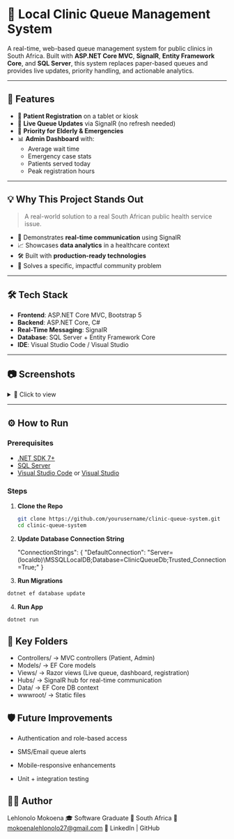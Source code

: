 # 🏥 Local Clinic Queue Management System

A real-time, web-based queue management system for public clinics in South Africa. Built with **ASP.NET Core MVC**, **SignalR**, **Entity Framework Core**, and **SQL Server**, this system replaces paper-based queues and provides live updates, priority handling, and actionable analytics.

---

## 🚀 Features

- 📲 **Patient Registration** on a tablet or kiosk
- 🔁 **Live Queue Updates** via SignalR (no refresh needed)
- 🧓 **Priority for Elderly & Emergencies**
- 📊 **Admin Dashboard** with:
  - Average wait time
  - Emergency case stats
  - Patients served today
  - Peak registration hours

---

## 💡 Why This Project Stands Out

> A real-world solution to a real South African public health service issue.

- 📡 Demonstrates **real-time communication** using SignalR
- 📈 Showcases **data analytics** in a healthcare context
- 🛠️ Built with **production-ready technologies**
- 🎯 Solves a specific, impactful community problem

---

## 🛠 Tech Stack

- **Frontend**: ASP.NET Core MVC, Bootstrap 5
- **Backend**: ASP.NET Core, C#
- **Real-Time Messaging**: SignalR
- **Database**: SQL Server + Entity Framework Core
- **IDE**: Visual Studio Code / Visual Studio

---

## 📷 Screenshots

<details>
<summary>🔽 Click to view</summary>

![Registration](screenshots/registration.png)
![Live Queue](screenshots/live-queue.png)
![Admin Dashboard](screenshots/dashboard.png)

</details>

---

## ⚙️ How to Run

### Prerequisites
- [.NET SDK 7+](https://dotnet.microsoft.com/en-us/download)
- [SQL Server](https://www.microsoft.com/en-us/sql-server/sql-server-downloads)
- [Visual Studio Code](https://code.visualstudio.com/) or [Visual Studio](https://visualstudio.microsoft.com/)

### Steps

1. **Clone the Repo**
   ```bash
   git clone https://github.com/yourusername/clinic-queue-system.git
   cd clinic-queue-system
2. **Update Database Connection String**
 
   "ConnectionStrings": {
  "DefaultConnection": "Server=(localdb)\\MSSQLLocalDB;Database=ClinicQueueDb;Trusted_Connection=True;"
}

3. **Run Migrations**
```bash
dotnet ef database update
```
4. **Run App**
```bash
dotnet run
```
## 🧪 Key Folders
- Controllers/        → MVC controllers (Patient, Admin)
- Models/             → EF Core models
- Views/              → Razor views (Live queue, dashboard, registration)
- Hubs/               → SignalR hub for real-time communication
- Data/               → EF Core DB context
- wwwroot/            → Static files

## 🛡️ Future Improvements
- Authentication and role-based access

- SMS/Email queue alerts

- Mobile-responsive enhancements

- Unit + integration testing

## 👨‍💻 Author
Lehlonolo Mokoena
🎓 Software Graduate
📍 South Africa
📧 mokoenalehlonolo27@gmail.com
🔗 LinkedIn | GitHub
